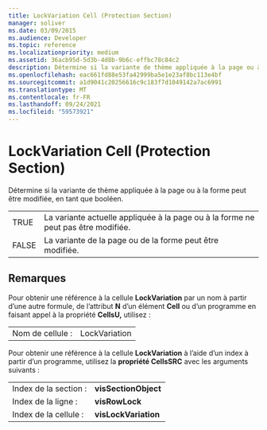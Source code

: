 ```yaml
---
title: LockVariation Cell (Protection Section)
manager: soliver
ms.date: 03/09/2015
ms.audience: Developer
ms.topic: reference
ms.localizationpriority: medium
ms.assetid: 36acb95d-5d3b-4d8b-9b6c-effbc78c84c2
description: Détermine si la variante de thème appliquée à la page ou à la forme peut être modifiée, en tant que booléen.
ms.openlocfilehash: eac661fd88e53fa42999ba5e1e23af8bc113e4bf
ms.sourcegitcommit: a1d9041c20256616c9c183f7d1049142a7ac6991
ms.translationtype: MT
ms.contentlocale: fr-FR
ms.lasthandoff: 09/24/2021
ms.locfileid: "59573921"
---
```

# <a name="lockvariation-cell-protection-section"></a>LockVariation Cell (Protection Section)

Détermine si la variante de thème appliquée à la page ou à la forme peut être modifiée, en tant que booléen.
  
|||
|:-----|:-----|
|TRUE  <br/> |La variante actuelle appliquée à la page ou à la forme ne peut pas être modifiée.  <br/> |
|FALSE  <br/> |La variante de la page ou de la forme peut être modifiée.  <br/> |
   
## <a name="remarks"></a>Remarques

Pour obtenir une référence à la cellule **LockVariation** par un nom à partir d’une autre formule, de l’attribut **N** d’un élément **Cell** ou d’un programme en faisant appel à la propriété **CellsU,** utilisez : 
  
|||
|:-----|:-----|
| Nom de cellule :  <br/> | LockVariation  <br/> |
   
Pour obtenir une référence à la cellule **LockVariation** à l’aide d’un index à partir d’un programme, utilisez la **propriété CellsSRC** avec les arguments suivants : 
  
|||
|:-----|:-----|
| Index de la section :  <br/> |**visSectionObject** <br/> |
| Index de la ligne :  <br/> |**visRowLock** <br/> |
| Index de la cellule :  <br/> |**visLockVariation** <br/> |
   

